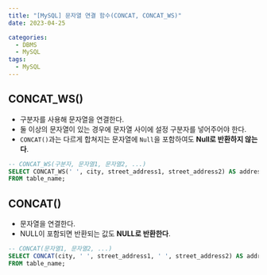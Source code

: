 ```yaml
---
title: "[MySQL] 문자열 연결 함수(CONCAT, CONCAT_WS)"
date: 2023-04-25

categories:
  - DBMS
  - MySQL
tags:
  - MySQL
---
```


## CONCAT_WS()
- 구분자를 사용해 문자열을 연결한다.
- 둘 이상의 문자열이 있는 경우에 문자열 사이에 설정 구분자를 넣어주어야 한다.
- `CONCAT()`과는 다르게 합쳐지는 문자열에 `Null`을 포함하여도 **Null로 반환하지 않는다**.

```sql
-- CONCAT_WS(구분자, 문자열1, 문자열2, ...)
SELECT CONCAT_WS(' ', city, street_address1, street_address2) AS address
FROM table_name;
```

## CONCAT()
- 문자열을 연결한다.
- NULL이 포함되면 반환되는 값도 **NULL로 반환한다**.

```sql
-- CONCAT(문자열1, 문자열2, ...)
SELECT CONCAT(city, ' ', street_address1, ' ', street_address2) AS address
FROM table_name;
```
